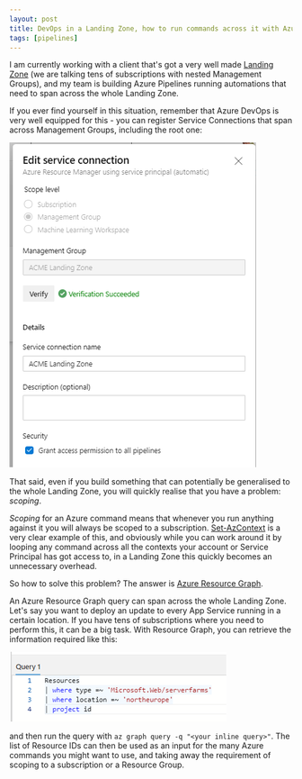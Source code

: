 ```yaml
---
layout: post
title: DevOps in a Landing Zone, how to run commands across it with Azure Resource Graph
tags: [pipelines]
---
```

I am currently working with a client that's got a very well made [Landing Zone](https://docs.microsoft.com/en-us/azure/cloud-adoption-framework/ready/landing-zone/)  (we are talking tens of subscriptions with nested Management Groups), and my team is building Azure Pipelines running automations that need to span across the whole Landing Zone.  

If you ever find yourself in this situation, remember that Azure DevOps is very well equipped for this - you can register Service Connections that span across Management Groups, including the root one:

![](/images/posts/2020-09-05_12-36-38.png)

That said, even if you build something that can potentially be generalised to the whole Landing Zone, you will quickly realise that you have a problem: _scoping_.

_Scoping_ for an Azure command means that whenever you run anything against it you will always be scoped to a subscription. [Set-AzContext](https://docs.microsoft.com/en-us/powershell/module/az.accounts/set-azcontext?view=azps-4.6.1) is a very clear example of this, and obviously while you can work around it by looping any command across all the contexts your account or Service Principal has got access to, in a Landing Zone this quickly becomes an unnecessary overhead.

So how to solve this problem? The answer is [Azure Resource Graph](https://azure.microsoft.com/en-us/features/resource-graph/).

An Azure Resource Graph query can span across the whole Landing Zone. Let's say you want to deploy an update to every App Service running in a certain location. If you have tens of subscriptions where you need to perform this, it can be a big task. With Resource Graph, you can retrieve the information required like this:

![](/images/posts/2020-09-05_12-51-15.png)

and then run the query with `az graph query -q "<your inline query>"`. The list of Resource IDs can then be used as an input for the many Azure commands you might want to use, and taking away the requirement of scoping to a subscription or a Resource Group.